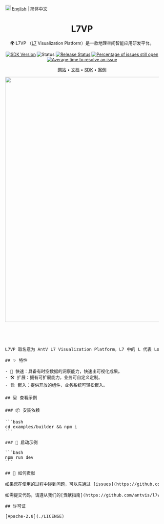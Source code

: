 <img src="https://gw.alipayobjects.com/zos/antfincdn/R8sN%24GNdh6/language.svg" width="18"> [English](./README.en-US.md) | 简体中文

<h1 align="center">L7VP</h1>

<div align="center">

🌍 L7VP （<a href="https://github.com/antvis/L7">L7</a> Visualization Platform）是一款地理空间智能应用研发平台。

[![SDK Version](https://badgen.net/npm/v/@antv/li-sdk)](https://npmjs.com/@antv/li-sdk) ![Status](https://badgen.net/github/status/antvis/L7VP) [![Release Status](https://github.com/antvis/L7VP/workflows/release/badge.svg?branch=master)](https://github.com/antvis/L7VP/actions?query=workflow:release) [![Percentage of issues still open](http://isitmaintained.com/badge/open/antvis/l7vp.svg)](http://isitmaintained.com/project/antvis/l7vp 'Percentage of issues still open') [![Average time to resolve an issue](http://isitmaintained.com/badge/resolution/antvis/l7vp.svg)](http://isitmaintained.com/project/antvis/l7vp 'Average time to resolve an issue')

<p align="center">
  <a href="https://locationinsight.antv.antgroup.com">网站</a> •
  <a href="https://www.yuque.com/antv/htpfbw">文档</a> •
  <a href="https://www.yuque.com/antv/htpfbw/cmp1vz2u5p07ghrt">SDK</a> •
  <a href="https://locationinsight.antv.antgroup.com/#/case">案例</a>
</p>

<div align="center">
  <img src="https://github.com/antvis/L7VP/assets/26923747/aff69461-d1c3-47de-9dcf-cdf609c11707.png" width="800">
</div>

</div>

<pre>

<br>

L7VP 取名意为 AntV L7 Visualization Platform，L7 中的 L 代表 Location，7 代表世界七大洲，寓意能为全球位置数据提供可视分析的能力。

## ✨ 特性

- 🚀 快速：具备有时空数据的洞察能力，快速出可视化成果。
- 🛠 扩展：拥有可扩展能力，业务可自定义定制。
- 🏗 嵌入：提供开放的组件，业务系统可轻松嵌入。

## 💻 查看示例

### 📦 安装依赖

```bash
cd examples/builder && npm i
```

### 🔨 启动示例

```bash
npm run dev
```

## 🤝 如何贡献

如果您在使用的过程中碰到问题，可以先通过 [issues](https://github.com/antvis/l7vp/issues) 看看有没有类似的 bug 或者建议。

如需提交代码，请遵从我们的[贡献指南](https://github.com/antvis/l7vp/blob/master/CONTRIBUTING.zh-CN.md)。

## 许可证

[Apache-2.0](./LICENSE)
